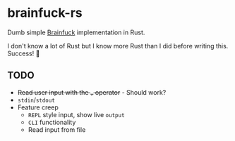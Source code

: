 # brainfuck-rs

Dumb simple [Brainfuck](https://esolangs.org/wiki/Brainfuck) implementation in Rust.

I don't know a lot of Rust but I know more Rust than I did before writing this. Success! 🎉

## TODO

- ~~Read user input with the `,` operator~~ - Should work?
- `stdin`/`stdout`
- Feature creep
  - `REPL` style input, show live `output`
  - `CLI` functionality
  - Read input from file
